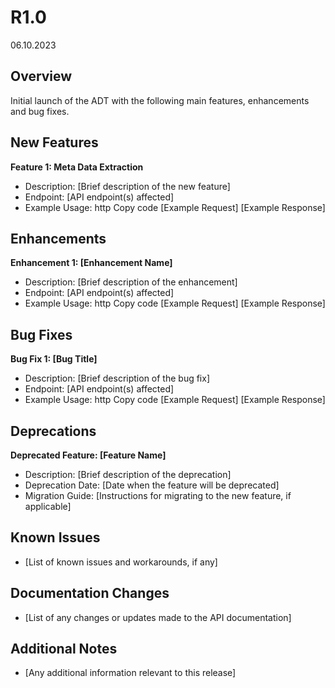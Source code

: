 # R1.0
06.10.2023

## Overview
Initial launch of the ADT with the following main features, enhancements and bug fixes. 

## New Features
**Feature 1: Meta Data Extraction**
* Description: [Brief description of the new feature]
* Endpoint: [API endpoint(s) affected]
* Example Usage:
http Copy code
[Example Request]
[Example Response]

## Enhancements
**Enhancement 1: [Enhancement Name]**
* Description: [Brief description of the enhancement]
* Endpoint: [API endpoint(s) affected]
* Example Usage:
http Copy code
[Example Request]
[Example Response]

## Bug Fixes
**Bug Fix 1: [Bug Title]**
* Description: [Brief description of the bug fix]
* Endpoint: [API endpoint(s) affected]
* Example Usage:
http Copy code
[Example Request]
[Example Response]

## Deprecations
**Deprecated Feature: [Feature Name]**
* Description: [Brief description of the deprecation]
* Deprecation Date: [Date when the feature will be deprecated]
* Migration Guide: [Instructions for migrating to the new feature, if applicable]

## Known Issues
* [List of known issues and workarounds, if any]

## Documentation Changes
* [List of any changes or updates made to the API documentation]

## Additional Notes
* [Any additional information relevant to this release]
